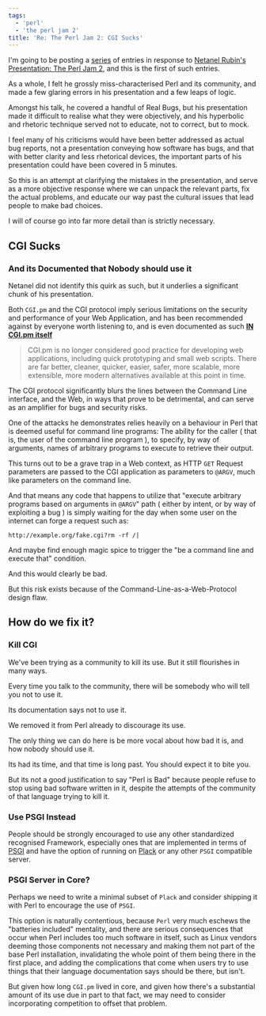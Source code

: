 ```yaml
---
tags:
  - 'perl'
  - 'the perl jam 2'
title: 'Re: The Perl Jam 2: CGI Sucks'
---
```


I'm going to be posting a [series](/blog/tag/the-perl-jam-2) of entries in response to [Netanel Rubin's Presentation: The Perl Jam 2](https://www.youtube.com/watch?v=eH_u3C2WwQ0), and this is the first of such entries.

As a whole, I felt he grossly miss-characterised Perl and its community, and made a few glaring errors in his presentation and a few leaps of logic.

Amongst his talk, he covered a handful of Real Bugs, but his presentation made it difficult to realise what they were objectively,
and his hyperbolic and rhetoric technique served not to educate, not to correct, but to mock.

I feel many of his criticisms would have been better addressed as actual bug reports, not a presentation conveying how software has bugs, and that with better clarity
and less rhetorical devices, the important parts of his presentation could have been covered in 5 minutes.

So this is an attempt at clarifying the mistakes in the presentation, and serve as a more objective response where we can unpack the relevant parts,
fix the actual problems, and educate our way past the cultural issues that lead people to make bad choices.

I will of course go into far more detail than is strictly necessary.

## CGI Sucks
### And its Documented that Nobody should use it

Netanel did not identify this quirk as such, but it underlies a significant chunk of his presentation.

Both `CGI.pm` and the CGI protocol imply serious limitations on the security and performance of your Web Application,
and has been recommended against by everyone worth listening to, and is even documented as such
[**IN CGI.pm itself**](https://metacpan.org/pod/release/LEEJO/CGI-4.25/lib/CGI.pod#CGI.pm-HAS-BEEN-REMOVED-FROM-THE-PERL-CORE)

> CGI.pm is no longer considered good practice for developing web applications, including quick prototyping and small web scripts.
There are far better, cleaner, quicker, easier, safer, more scalable, more extensible, more modern alternatives available at this point in time.

The CGI protocol significantly blurs the lines between the Command Line interface, and the Web, in ways that prove to be detrimental,
and can serve as an amplifier for bugs and security risks.

One of the attacks he demonstrates relies heavily on a behaviour in Perl that is deemed useful for command line programs: The ability
for the caller ( that is, the user of the command line program ), to specify, by way of arguments, names of arbitrary programs to execute to retrieve their output.

This turns out to be a grave trap in a Web context, as HTTP `GET` Request parameters are passed to the CGI application as parameters to `@ARGV`,
much like parameters on the command line.

And that means any code that happens to utilize that "execute arbitrary programs based on arguments in `@ARGV`" path
( either by intent, or by way of exploiting a bug ) is simply waiting for the day when some user on the internet can forge a request such as:

    http://example.org/fake.cgi?rm -rf /|

And maybe find enough magic spice to trigger the "be a command line and execute that" condition.

And this would clearly be bad.

But this risk exists because of the Command-Line-as-a-Web-Protocol design flaw.

## How do we fix it?

### Kill CGI
We've been trying as a community to kill its use. But it still flourishes in many ways.

Every time you talk to the community, there will be somebody who will tell you not to use it.

Its documentation says not to use it.

We removed it from Perl already to discourage its use.

The only thing we can do here is be more vocal about how bad it is, and how nobody should use it.

Its had its time, and that time is long past. You should expect it to bite you.

But its not a good justification to say "Perl is Bad" because people refuse to stop using bad software written in it,
despite the attempts of the community of that language trying to kill it.

### Use PSGI Instead

People should be strongly encouraged to use any other standardized recognised Framework, especially ones that are implemented
in terms of [PSGI](https://metacpan.org/pod/distribution/PSGI/PSGI.pod#SPECIFICATION) and have the option of running
on [Plack](https://metacpan.org/pod/Plack) or any other `PSGI` compatible server.

### PSGI Server in Core?

Perhaps we need to write a minimal subset of `Plack` and consider shipping it with Perl to encourage the use of `PSGI`.

This option is naturally contentious, because `Perl` very much eschews the "batteries included" mentality, and there are serious
consequences that occur when Perl includes too much software in itself, such as Linux vendors deeming those components not necessary
and making them not part of the base Perl installation, invalidating the whole point of them being there in the first place,
and adding the complications that come when users try to use things that their language documentation says should be there, but isn't.

But given how long `CGI.pm` lived in core, and given how there's a substantial amount of its use due in part to that fact, we may
need to consider incorporating competition to offset that problem.
